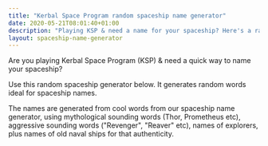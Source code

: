 ```yaml
---
title: "Kerbal Space Program random spaceship name generator"
date: 2020-05-21T08:01:40+01:00
description: "Playing KSP & need a name for your spaceship? Here's a random generator."
layout: spaceship-name-generator
---
```


Are you playing Kerbal Space Program (KSP) & need a quick way to name your spaceship? 

Use this random spaceship generator below. It generates random words ideal for spaceship names. 

The names are generated from cool words from our spaceship name generator, using mythological sounding words (Thor, Prometheus etc), aggressive sounding words ("Revenger", "Reaver" etc), names of explorers,  plus names of old naval ships for that authenticity.   